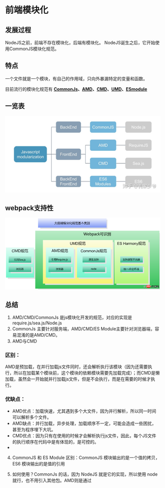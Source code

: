 # 前端模块化

## 发展过程
NodeJS之前，前端不存在模块化，后端有模块化。
NodeJS诞生之后，它开始使用CommonJS模块化规范。


## 特点
一个文件就是一个模块，有自己的作用域，只向外暴漏特定的变量和函数。

目前流行的模块化规范有 **[CommonJs](./CommonJs/CommonJs.md 'CommonJs')、[AMD](./AMD/AMD.md 'AMD')、[CMD](./CMD/CMD.md 'CMD')、[UMD](./UMD/UMD.md 'UMD')、[ESmodule](./ESmodule/ESmodule.md 'ESmodule')**

## 一览表
![module关系](./modules.jpg '模块')
## webpack支持性
![module关系](./webpackKnow.jpg 'webpack支持性')

## 总结

1. AMD/CMD/CommonJs 是js模块化开发的规范，对应的实现是require.js/sea.js/Node.js
2. CommonJs 主要针对服务端，AMD/CMD/ES Module主要针对浏览器端，容易混淆的是AMD/CMD。
3. AMD与CMD
### 区别：
AMD是预加载，在并行加载js文件同时，还会解析执行该模块（因为还需要执行，所以在加载某个模块前，这个模块的依赖模块需要先加载完成）；而CMD是懒加载，虽然会一开始就并行加载js文件，但是不会执行，而是在需要的时候才执行。
### 优缺点：
* AMD优点：加载快速，尤其遇到多个大文件，因为并行解析，所以同一时间可以解析多个文件。
* AMD缺点：并行加载，异步处理，加载顺序不一定，可能会造成一些困扰，甚至为程序埋下大坑。
* CMD优点：因为只有在使用的时候才会解析执行js文件，因此，每个JS文件的执行顺序在代码中是有体现的，是可控的。
* 

4. CommonJS 和 ES Module 区别：CommonJS 模块输出的是一个值的拷贝，ES6 模块输出的是值的引用

5. 如何使用？CommonJs 的话，因为 NodeJS 就是它的实现，所以使用 node 就行，也不用引入其他包。AMD则是通过<script>标签引入require.js，CMD则是引入sea.js

6. UMD是AMD和CommonJS的糅合